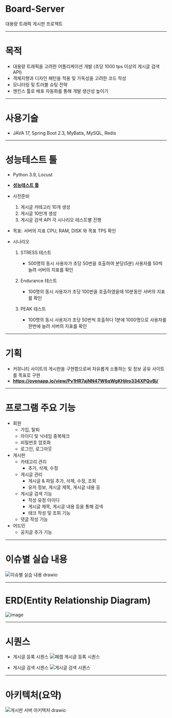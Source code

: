 # Board-Server
대용량 트래픽 게시판 프로젝트

---
# 목적
- 대용량 트래픽을 고려한 어플리케이션 개발 (초당 1000 tps 이상의 게시글 검색 API)
- 객체지향과 디자인 패턴을 적용 및 가독성을 고려한 코드 작성 
- 모니터링 및 트러블 슈팅 전략 
- 젠킨스 툴로 배포 자동화를 통해 개발 생산성 높이기

---
# 사용기술
- JAVA 17, Spring Boot 2.3, MyBatis, MySQL, Redis

---
# 성능테스트 툴
- Python 3.9, Locust
- ****[성능테스트 툴](https://github.com/ccommit-dev/Board-Server-Locust)****

- 사전준비
  1. 게시글 카테고리 10개 생성
  2. 게시글 10만개 생성
  3. 게시글 검색 API 각 시나리오 테스트별 진행

- 목표: 서버의 지표 CPU, RAM, DISK 와 목표 TPS 확인

- 시나리오
  1. STRESS 테스트
      - 500명의 동시 사용자가 초당 50번을 호출하여 분당(5분) 사용자를 50씩 늘려 서버의 지표를 확인
  
  2. Endurance 테스트
      - 100명의 동시 사용자가 초당 100번을 호출하였을때 10분동안 서버의 지표를 확인
    
  3. PEAK 테스트
      - 100명의 동시 사용자가 초당 50번씩 호출하다 1분에 1000명으로 사용자를 한번에 늘려 서버의 지표를 확인

---
# 기획
- 커뮤니티 사이트의 게시판을 구현함으로써 자유롭게 소통하는 및 정보 공유 사이트를 목표로 구현
- ****https://ovenapp.io/view/Pv1HR7ajNN47W6qWgKHjIro334XPQvBj/****

---
# 프로그램 주요 기능
- 회원
  - 가입, 탈퇴
  - 아이디 및 닉네임 중복체크
  - 비밀번호 암호화
  - 로그인, 로그아웃
- 게시판
  - 카테고리 관리
    - 추가, 삭제, 수정
  - 게시글 관리
    - 게시글 & 파일 추가, 삭제, 수정, 조회
    - 유저 정보, 게시글 제목, 게시글 내용 등
  - 게시글 검색 기능
    - 작성 유정 아이디
    - 게시글 제목, 게시글 내용 등을 통해 검색
    - 태크 작성 및 조회 기능
  - 댓글 작성 기능
- 어드민
  - 공지글 추가 기능

---
# 이슈별 실습 내용
![이슈별 실습 내용 drawio](https://github.com/Junbeeom/Board_Huge_Traffic_Handling/assets/103010985/4e29024d-539b-4696-b0e1-9b527b77c20d)

---
# ERD(Entity Relationship Diagram)
![image](https://github.com/Junbeeom/Board_Huge_Traffic_Handling/assets/103010985/dc330873-7d44-42db-991f-d4aa72d1e207)

---
# 시퀀스
- 게시글 등록 시퀀스
![패캠  게시글 등록 시퀀스](https://github.com/Junbeeom/Board_Huge_Traffic_Handling/assets/103010985/a274dbe5-3dc2-44b2-ada4-6e100d7d73af)

- 게시글 검색 시퀀스
![게시글 검색 시퀀스](https://github.com/Junbeeom/Board_Huge_Traffic_Handling/assets/103010985/46e9b579-2a86-4729-a549-6e6d510c7fd3)


---
# 아키텍처(요약)
![게시판 서버 아키텍처 drawio](https://github.com/Junbeeom/Board_Huge_Traffic_Handling/assets/103010985/254d653c-dee1-42c0-95e8-84b360e3e892)



